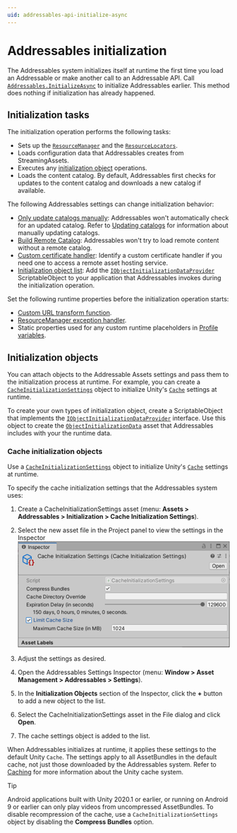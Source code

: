 ```yaml
---
uid: addressables-api-initialize-async
---
```


# Addressables initialization

The Addressables system initializes itself at runtime the first time you load an Addressable or make another call to an Addressable API. Call [`Addressables.InitializeAsync`](xref:UnityEngine.AddressableAssets.Addressables.InitializeAsync*) to initialize Addressables earlier. This method does nothing if initialization has already happened. 

## Initialization tasks

The initialization operation performs the following tasks:

* Sets up the [`ResourceManager`](xref:UnityEngine.ResourceManagement.ResourceManager) and the [`ResourceLocators`](xref:UnityEngine.AddressableAssets.ResourceLocators).
* Loads configuration data that Addressables creates from StreamingAssets.
* Executes any [initialization object](xref:addressables-asset-settings) operations.
* Loads the content catalog. By default, Addressables first checks for updates to the content catalog and downloads a new catalog if available.

The following Addressables settings can change initialization behavior:

* [Only update catalogs manually](xref:addressables-asset-settings): Addressables won't automatically check for an updated catalog. Refer to [Updating catalogs](xref:addressables-api-load-content-catalog-async) for information about manually updating catalogs.
* [Build Remote Catalog](xref:addressables-asset-settings): Addressables won't try to load remote content without a remote catalog.
* [Custom certificate handler](xref:addressables-asset-settings): Identify a custom certificate handler if you need one to access a remote asset hosting service.
* [Initialization object list](xref:addressables-asset-settings): Add the [`IObjectInitializationDataProvider`](xref:UnityEngine.ResourceManagement.Util.IObjectInitializationDataProvider) ScriptableObject to your application that Addressables invokes during the initialization operation.

Set the following runtime properties before the initialization operation starts:

* [Custom URL transform function](xref:addressables-api-transform-internal-id).
* [ResourceManager exception handler](xref:UnityEngine.ResourceManagement.ResourceManager.ExceptionHandler).
* Static properties used for any custom runtime placeholders in  [Profile variables](xref:addressables-profile-variables). 

## Initialization objects

You can attach objects to the Addressable Assets settings and pass them to the initialization process at runtime. For example, you can create a [`CacheInitializationSettings`](xref:UnityEditor.AddressableAssets.Settings.CacheInitializationSettings) object to initialize Unity's [`Cache`](xref:UnityEngine.Cache) settings at runtime. 

To create your own types of initialization object, create a ScriptableObject that implements the [`IObjectInitializationDataProvider`](xref:UnityEngine.ResourceManagement.Util.IObjectInitializationDataProvider) interface. Use this object to create the [`ObjectInitializationData`](xref:UnityEngine.ResourceManagement.Util.ObjectInitializationData) asset that Addressables includes with your the runtime data.

### Cache initialization objects

Use a [`CacheInitializationSettings`](xref:UnityEditor.AddressableAssets.Settings.CacheInitializationSettings) object to initialize Unity's [`Cache`](xref:UnityEngine.Cache) settings at runtime.

To specify the cache initialization settings that the Addressables system uses:

1. Create a CacheInitializationSettings asset (menu: __Assets > Addressables > Initialization > Cache Initialization Settings__).
2. Select the new asset file in the Project panel to view the settings in the Inspector
   ![](images/cache-initialization-settings.png)

3. Adjust the settings as desired.
4. Open the Addressables Settings Inspector (menu: __Window > Asset Management > Addressables > Settings__).
5. In the __Initialization Objects__ section of the Inspector, click the __+__ button to add a new object to the list.
6. Select the CacheInitializationSettings asset in the File dialog and click __Open__.
7. The cache settings object is added to the list.

When Addressables initializes at runtime, it applies these settings to the default Unity `Cache`. The settings apply to all AssetBundles in the default cache, not just those downloaded by the Addressables system. Refer to [Caching](xref:UnityEngine.Caching) for more information about the Unity cache system.

> [!TIP]
> Android applications built with Unity 2020.1 or earlier, or running on Android 9 or earlier can only play videos from uncompressed AssetBundles. To disable recompression of the cache, use a `CacheInitializationSettings` object by disabling the __Compress Bundles__ option.
